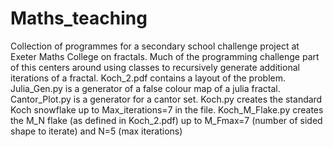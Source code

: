 # Maths_teaching
Collection of programmes for a secondary school challenge project at Exeter Maths College on fractals. Much of the programming challenge part of this centers around using classes to recursively generate additional iterations of a fractal.
Koch_2.pdf contains a layout of the problem.
Julia_Gen.py is a generator of a false colour map of a julia fractal.
Cantor_Plot.py is a generator for a cantor set.
Koch.py creates the standard Koch snowflake up to Max_iterations=7 in the file.
Koch_M_Flake.py creates the M_N flake (as defined in Koch_2.pdf) up to M_Fmax=7 (number of sided shape to iterate) and N=5 (max iterations)
